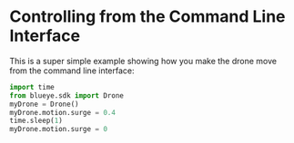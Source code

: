 # Controlling from the Command Line Interface

This is a super simple example showing how you make the drone move from the command line interface:

```python
import time
from blueye.sdk import Drone
myDrone = Drone()
myDrone.motion.surge = 0.4
time.sleep(1)
myDrone.motion.surge = 0
```
